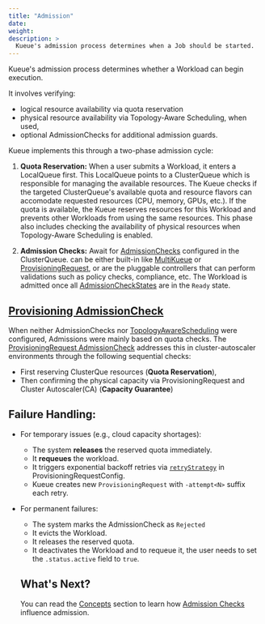 ```yaml
---
title: "Admission"
date: 
weight: 
description: >
  Kueue's admission process determines when a Job should be started.
---
```


Kueue's admission process determines whether a Workload can begin execution. 

It involves verifying:
- logical resource availability via quota reservation
- physical resource availability via Topology-Aware Scheduling, when used,
- optional AdmissionChecks for additional admission guards.

Kueue implements this through a two-phase admission cycle: 

1. **Quota Reservation:** When a user submits a Workload, it enters a LocalQueue first. This LocalQueue points to a ClusterQueue which is responsible for managing the available resources. The Kueue checks if the targeted ClusterQueue's available quota and resource flavors can accomodate requested resources (CPU, memory, GPUs, etc.). If the quota is available, the Kueue reserves resources for this Workload and prevents other Workloads from using the same resources. This phase also includes checking the availability of physical resources when 
    Topology-Aware Scheduling is enabled.

2. **Admission Checks:** Await for [AdmissionChecks](/docs/concepts/admission_check) configured in the ClusterQueue. can be either built-in like [MultiKueue](/docs/concepts/multikueue/) or [ProvisioningRequest](/docs/concepts/admission_check/provisioning_request/), or are the pluggable
controllers that can perform validations such as policy checks, compliance, etc.
The Workload is admitted once all [AdmissionCheckStates](/docs/concepts/admission_check/#admissioncheckstates) are in the `Ready` state.

## [Provisioning AdmissionCheck ](docs/concepts/admission_check/provisioning_request)

When neither AdmissionChecks nor [TopologyAwareScheduling](docs/concepts/topology_aware_scheduling/) were configured, Admissions were mainly based on quota checks. The [ProvisioningRequest AdmissionCheck](/docs/concepts/admission_check/provisioning_request/#provisioningrequestconfig) addresses this in cluster-autoscaler environments through the following sequential checks:
- First reserving ClusterQue resources (**Quota Reservation**),
- Then confirming the physical capacity via ProvisioningRequest and Cluster Autoscaler(CA) (**Capacity Guarantee**)


## Failure Handling:

- For temporary issues (e.g., cloud capacity shortages):
  - The system **releases** the reserved quota immediately.
  - It **requeues** the workload.
  - It triggers exponential backoff retries via [`retryStrategy`](/docs/concepts/admission_check/provisioning_request/#retry-strategy) in ProvisioningRequestConfig.
  - Kueue creates new `ProvisioningRequest` with `-attempt<N>` suffix each retry.

- For permanent failures:
  - The system marks the AdmissionCheck as `Rejected`
  - It evicts the Workload.
  - It releases the reserved quota. 
  - It deactivates the Workload and to requeue it, the user needs to set the `.status.active` field to `true`.

  ## What's Next?

  You can read the [Concepts](/docs/concepts) section to learn how [Admission Checks](/docs/concepts/admission_check/) influence admission.
